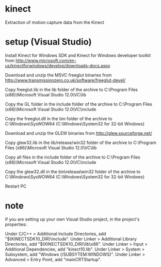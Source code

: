 kinect
======

Extraction of motion capture data from the Kinect


setup (Visual Studio)
=====================

Install Kinect for Windows SDK and Kinect for Windows developer toolkit from
http://www.microsoft.com/en-us/kinectforwindows/develop/downloads-docs.aspx


Download and unzip the MSVC freeglut binaries from
http://www.transmissionzero.co.uk/software/freeglut-devel/

Copy freeglut.lib in the lib folder of the archive to
C:\Program Files (x86)\Microsoft Visual Studio 12.0\VC\lib

Copy the GL folder in the include folder of the archive to
C:\Program Files (x86)\Microsoft Visual Studio 12.0\VC\include

Copy the freeglut.dll in the bin folder of the archive to
C:\Windows\SysWOW64 (C:\Windows\System32 for 32-bit Windows)


Download and unzip the GLEW binaries from
http://glew.sourceforge.net/

Copy glew32.lib in the lib/release/win32 folder of the archive to
C:\Program Files (x86)\Microsoft Visual Studio 12.0\VC\lib

Copy all files in the include folder of the archive to
C:\Program Files (x86)\Microsoft Visual Studio 12.0\VC\include

Copy the glew32.dll in the bin\release\win32 folder of the archive to
C:\Windows\SysWOW64 (C:\Windows\System32 for 32-bit Windows)


Restart PC


note
====

If you are setting up your own Visual Studio project, in the project's properties:

Under C/C++ > Additional Include Directories, add "$(KINECTSDK10_DIR)\include".
Under Linker > Additional Library Directories, add "$(KINECTSDK10_DIR)\lib\x86".
Under Linker > Input > Additional Dependencies, add "kinect10.lib".
Under Linker > System > Subsystem, add "Windows (/SUBSYTEM:WINDOWS)".
Under Linker > Advanced > Entry Point, add "mainCRTStartup".
